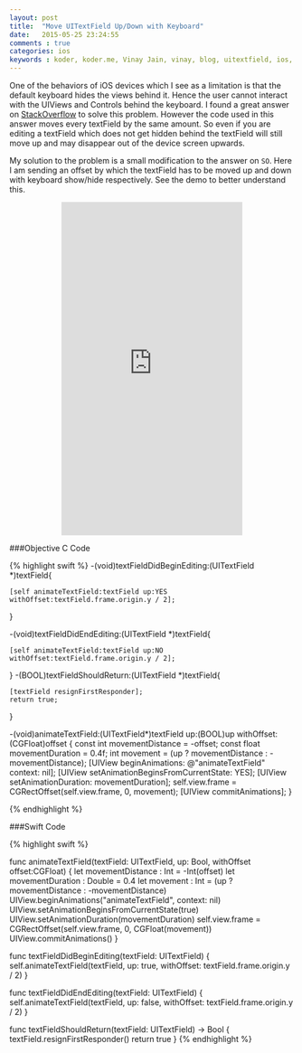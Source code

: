 ```yaml
---
layout: post
title:  "Move UITextField Up/Down with Keyboard"
date:   2015-05-25 23:24:55
comments : true
categories: ios
keywords : koder, koder.me, Vinay Jain, vinay, blog, uitextfield, ios, keyboard, up , down, move, scrollview, objc, objective c , swift
---
```


One of the behaviors of iOS devices which I see as a limitation is that the default keyboard hides the views behind it. Hence the user cannot interact with the UIViews and Controls behind the keyboard. I found a great answer on [StackOverflow](http://stackoverflow.com/a/26561723/2286267) to solve this problem. However the code used in this answer moves every textField by the same amount. So even if you are editing a textField which does not get hidden behind the textField will still move up and may disappear out of the device screen upwards. 

My solution to the problem is a small modification to the answer on `SO`. Here I am sending an offset by which the textField has to be moved up and down with keyboard show/hide respectively. See the demo to better understand this.
<center>
<iframe width="320" height="590" src="https://www.youtube.com/embed/ADLdPehMUYc" frameborder="0" allowfullscreen></iframe>
</center>

###Objective C Code

{% highlight swift %}
-(void)textFieldDidBeginEditing:(UITextField *)textField{
    
    [self animateTextField:textField up:YES withOffset:textField.frame.origin.y / 2];
}

-(void)textFieldDidEndEditing:(UITextField *)textField{
    
    [self animateTextField:textField up:NO withOffset:textField.frame.origin.y / 2];
    
}
-(BOOL)textFieldShouldReturn:(UITextField *)textField{
    
    [textField resignFirstResponder];
    return true;
}

-(void)animateTextField:(UITextField*)textField up:(BOOL)up withOffset:(CGFloat)offset
{
    const int movementDistance = -offset;
    const float movementDuration = 0.4f;
    int movement = (up ? movementDistance : -movementDistance);
    [UIView beginAnimations: @"animateTextField" context: nil];
    [UIView setAnimationBeginsFromCurrentState: YES];
    [UIView setAnimationDuration: movementDuration];
    self.view.frame = CGRectOffset(self.view.frame, 0, movement);
    [UIView commitAnimations];
}

{% endhighlight %}

###Swift Code

{% highlight swift %}

func animateTextField(textField: UITextField, up: Bool, withOffset offset:CGFloat)
{
    let movementDistance : Int = -Int(offset)
    let movementDuration : Double = 0.4
    let movement : Int = (up ? movementDistance : -movementDistance)
    UIView.beginAnimations("animateTextField", context: nil)
    UIView.setAnimationBeginsFromCurrentState(true)
    UIView.setAnimationDuration(movementDuration)
    self.view.frame = CGRectOffset(self.view.frame, 0, CGFloat(movement))
    UIView.commitAnimations()
}

func textFieldDidBeginEditing(textField: UITextField) 
{
    self.animateTextField(textField, up: true, withOffset: textField.frame.origin.y / 2)
}

func textFieldDidEndEditing(textField: UITextField) 
{
    self.animateTextField(textField, up: false, withOffset: textField.frame.origin.y / 2)
}

func textFieldShouldReturn(textField: UITextField) -> Bool 
{
    textField.resignFirstResponder()
    return true
}
{% endhighlight %}